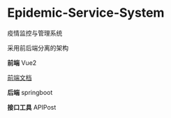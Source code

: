 # Epidemic-Service-System

疫情监控与管理系统

采用前后端分离的架构

**前端** Vue2

[前端文档](frontend-vue/README.md)

**后端** springboot

**接口工具** APIPost
